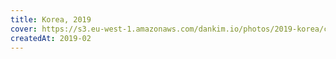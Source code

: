 ```yaml
---
title: Korea, 2019
cover: https://s3.eu-west-1.amazonaws.com/dankim.io/photos/2019-korea/cover.jpg
createdAt: 2019-02
---
```


<div class="photorow-2">
  <img src="https://s3.eu-west-1.amazonaws.com/dankim.io/photos/2019-korea/0001.jpg" alt="" class="lazyload">
  <img src="https://s3.eu-west-1.amazonaws.com/dankim.io/photos/2019-korea/0002.jpg" alt="" class="lazyload">
</div>

<div class="photorow-2">
  <img src="https://s3.eu-west-1.amazonaws.com/dankim.io/photos/2019-korea/0003.jpg" alt="" class="lazyload">
  <img src="https://s3.eu-west-1.amazonaws.com/dankim.io/photos/2019-korea/0004.jpg" alt="" class="lazyload">
</div>

<div class="photorow-3">
  <img src="https://s3.eu-west-1.amazonaws.com/dankim.io/photos/2019-korea/0005.jpg" alt="" class="lazyload">
  <img src="https://s3.eu-west-1.amazonaws.com/dankim.io/photos/2019-korea/0006.jpg" alt="" class="lazyload">
  <img src="https://s3.eu-west-1.amazonaws.com/dankim.io/photos/2019-korea/0007.jpg" alt="" class="lazyload">
</div>

<div class="photorow-3">
  <img src="https://s3.eu-west-1.amazonaws.com/dankim.io/photos/2019-korea/0008.jpg" alt="" class="lazyload">
  <img src="https://s3.eu-west-1.amazonaws.com/dankim.io/photos/2019-korea/0009.jpg" alt="" class="lazyload">
  <img src="https://s3.eu-west-1.amazonaws.com/dankim.io/photos/2019-korea/0010.jpg" alt="" class="lazyload">
</div>

<img src="https://s3.eu-west-1.amazonaws.com/dankim.io/photos/2019-korea/0011.jpg" alt="" class="lazyload">
<img src="https://s3.eu-west-1.amazonaws.com/dankim.io/photos/2019-korea/0012.jpg" alt="" class="lazyload">

<div class="photorow-2">
  <img src="https://s3.eu-west-1.amazonaws.com/dankim.io/photos/2019-korea/0013.jpg" alt="" class="lazyload">
  <img src="https://s3.eu-west-1.amazonaws.com/dankim.io/photos/2019-korea/0016.jpg" alt="" class="lazyload">
</div>

<img src="https://s3.eu-west-1.amazonaws.com/dankim.io/photos/2019-korea/0014.jpg" alt="" class="lazyload">
<img src="https://s3.eu-west-1.amazonaws.com/dankim.io/photos/2019-korea/0015.jpg" alt="" class="lazyload">

<div class="photorow-2">
  <img src="https://s3.eu-west-1.amazonaws.com/dankim.io/photos/2019-korea/0017.jpg" alt="" class="lazyload">
  <img src="https://s3.eu-west-1.amazonaws.com/dankim.io/photos/2019-korea/0018.jpg" alt="" class="lazyload">
</div>

<div class="photorow-2">
  <img src="https://s3.eu-west-1.amazonaws.com/dankim.io/photos/2019-korea/0019.jpg" alt="" class="lazyload">
  <img src="https://s3.eu-west-1.amazonaws.com/dankim.io/photos/2019-korea/0020.jpg" alt="" class="lazyload">
</div>

<div class="photorow-2">
  <img src="https://s3.eu-west-1.amazonaws.com/dankim.io/photos/2019-korea/0021.jpg" alt="" class="lazyload">
  <img src="https://s3.eu-west-1.amazonaws.com/dankim.io/photos/2019-korea/0022.jpg" alt="" class="lazyload">
</div>

<div class="photorow-2">
  <img src="https://s3.eu-west-1.amazonaws.com/dankim.io/photos/2019-korea/0023.jpg" alt="" class="lazyload">
  <img src="https://s3.eu-west-1.amazonaws.com/dankim.io/photos/2019-korea/0024.jpg" alt="" class="lazyload">
</div>

<img src="https://s3.eu-west-1.amazonaws.com/dankim.io/photos/2019-korea/0025.jpg" alt="" class="lazyload">

